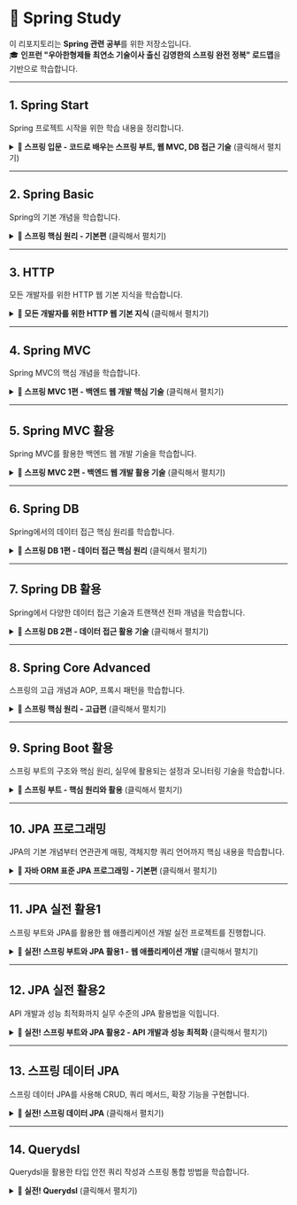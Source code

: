 # 🌱 Spring Study
이 리포지토리는 **Spring 관련 공부**를 위한 저장소입니다.  
🎓 **인프런 "우아한형제들 최연소 기술이사 출신 김영한의 스프링 완전 정복" 로드맵**을 기반으로 학습합니다.

---

## 1. Spring Start
Spring 프로젝트 시작을 위한 학습 내용을 정리합니다.

<details>
  <summary><strong>📌 스프링 입문 - 코드로 배우는 스프링 부트, 웹 MVC, DB 접근 기술</strong> (클릭해서 펼치기)</summary>
  
  **저자:** 김영한

  ### 📖 목차
  1. 프로젝트 환경설정  
  2. 스프링 웹 개발 기초  
  3. 회원 관리 예제 - 백엔드 개발  
  4. 스프링 빈과 의존관계  
  5. 회원 관리 예제 - 웹 MVC 개발  
  6. 스프링 DB 접근 기술  
  7. AOP  
  8. 다음으로  
</details>

---

## 2. Spring Basic
Spring의 기본 개념을 학습합니다.

<details>
  <summary><strong>📌 스프링 핵심 원리 - 기본편</strong> (클릭해서 펼치기)</summary>
    
  **저자:** 김영한

  ### 📖 목차
  1. 객체 지향 설계와 스프링  
  2. 스프링 핵심 원리 이해1 - 예제 만들기  
  3. 스프링 핵심 원리 이해2 - 객체 지향 원리 적용  
  4. 스프링 컨테이너와 스프링 빈  
  5. 싱글톤 컨테이너  
  6. 컴포넌트 스캔  
  7. 의존관계 자동 주입  
  8. 빈 생명주기 콜백  
  9. 빈 스코프  
  10. 다음으로  
</details>

---

## 3. HTTP
모든 개발자를 위한 HTTP 웹 기본 지식을 학습합니다.

<details>
  <summary><strong>📌 모든 개발자를 위한 HTTP 웹 기본 지식</strong> (클릭해서 펼치기)</summary>
  
  **저자:** 김영한

  ### 📖 목차
  1. 인터넷 네트워크  
  2. URI와 웹 브라우저 요청 흐름  
  3. HTTP 기본  
  4. HTTP 메서드  
  5. HTTP 메서드 활용  
  6. HTTP 상태코드  
  7. HTTP 헤더 1 - 일반 헤더  
  8. HTTP 헤더 2 - 캐시와 조건부 요청
  9. 다음으로    
</details>

---

## 4. Spring MVC
Spring MVC의 핵심 개념을 학습합니다.

<details>
  <summary><strong>📌 스프링 MVC 1편 - 백엔드 웹 개발 핵심 기술</strong> (클릭해서 펼치기)</summary>
  
  **저자:** 김영한

  ### 📖 목차
  1. 웹 애플리케이션 이해  
  2. 서블릿  
  3. 서블릿, JSP, MVC 패턴  
  4. MVC 프레임워크 만들기  
  5. 스프링 MVC - 구조 이해  
  6. 스프링 MVC - 기본 기능  
  7. 스프링 MVC - 웹 페이지 만들기  
  8. 다음으로  
</details>

---

## 5. Spring MVC 활용
Spring MVC를 활용한 백엔드 웹 개발 기술을 학습합니다.

<details>
  <summary><strong>📌 스프링 MVC 2편 - 백엔드 웹 개발 활용 기술</strong> (클릭해서 펼치기)</summary>
  
  **저자:** 김영한

  ### 📖 목차
  1. 소개  
  2. 타임리프 - 기본 기능  
  3. 타임리프 - 스프링 통합과 폼  
  4. 메시지, 국제화  
  5. 검증 1 - Validation  
  6. 검증 2 - Bean Validation  
  7. 로그인 처리 1 - 쿠키, 세션  
  8. 로그인 처리 2 - 필터, 인터셉터  
  9. 예외 처리와 오류 페이지  
  10. API 예외 처리  
  11. 스프링 타입 컨버터  
  12. 파일 업로드  
  13. 다음으로  
</details>

---

## 6. Spring DB
Spring에서의 데이터 접근 핵심 원리를 학습합니다.

<details>
  <summary><strong>📌 스프링 DB 1편 - 데이터 접근 핵심 원리</strong> (클릭해서 펼치기)</summary>
  
  **저자:** 김영한

  ### 📖 목차
  1. JDBC 이해  
  2. 커넥션풀과 데이터소스 이해  
  3. 트랜잭션 이해  
  4. 스프링과 문제 해결 - 트랜잭션  
  5. 자바 예외 이해  
  6. 스프링과 문제 해결 - 예외 처리, 반복  
  7. 다음으로  
</details>

---

## 7. Spring DB 활용  
Spring에서 다양한 데이터 접근 기술과 트랜잭션 전파 개념을 학습합니다.

<details>
  <summary><strong>📌 스프링 DB 2편 - 데이터 접근 활용 기술</strong> (클릭해서 펼치기)</summary>
 
  **저자:** 김영한

  ### 📖 목차
  1. 데이터 접근 기술 - 시작  
  2. 데이터 접근 기술 - 스프링 JdbcTemplate  
  3. 데이터 접근 기술 - 테스트  
  4. 데이터 접근 기술 - MyBatis  
  5. 데이터 접근 기술 - JPA  
  6. 데이터 접근 기술 - 스프링 데이터 JPA  
  7. 데이터 접근 기술 - Querydsl  
  8. 데이터 접근 기술 - 활용 방안  
  9. 스프링 트랜잭션 이해  
  10. 스프링 트랜잭션 전파1 - 기본  
  11. 스프링 트랜잭션 전파2 - 활용  
</details>

---

## 8. Spring Core Advanced  
스프링의 고급 개념과 AOP, 프록시 패턴을 학습합니다.

<details>
  <summary><strong>📌 스프링 핵심 원리 - 고급편</strong> (클릭해서 펼치기)</summary>
 
  **저자:** 김영한

  ### 📖 목차
  1. 예제 만들기  
  2. 쓰레드 로컬 - ThreadLocal  
  3. 템플릿 메서드 패턴과 콜백 패턴  
  4. 프록시 패턴과 데코레이터 패턴  
  5. 동적 프록시 기술  
  6. 스프링이 지원하는 프록시  
  7. 빈 후처리기  
  8. @Aspect AOP  
  9. 스프링 AOP 개념  
  10. 스프링 AOP 구현  
  11. 스프링 AOP - 포인트컷  
  12. 스프링 AOP - 실전 예제  
  13. 스프링 AOP - 실무 주의사항  
</details>

---

## 9. Spring Boot 활용  
스프링 부트의 구조와 핵심 원리, 실무에 활용되는 설정과 모니터링 기술을 학습합니다.

<details>
  <summary><strong>📌 스프링 부트 - 핵심 원리와 활용</strong> (클릭해서 펼치기)</summary>
 
  **저자:** 김영한

  ### 📖 목차
  1. 오리엔테이션  
  2. 스프링 부트 소개  
  3. 웹 서버와 서블릿 컨테이너  
  4. 스프링 부트와 내장 톰캣  
  5. 스프링 부트 스타터와 라이브러리 관리  
  6. 자동 구성(Auto Configuration)  
  7. 외부설정과 프로필1  
  8. 외부설정과 프로필2  
  9. 액츄에이터  
  10. 마이크로미터, 프로메테우스, 그라파나  
  11. 모니터링 메트릭 활용  
  12. 다음으로  
</details>

---

## 10. JPA 프로그래밍  
JPA의 기본 개념부터 연관관계 매핑, 객체지향 쿼리 언어까지 핵심 내용을 학습합니다.

<details>
  <summary><strong>📌 자바 ORM 표준 JPA 프로그래밍 - 기본편</strong> (클릭해서 펼치기)</summary>

  **저자:** 김영한

  ### 📖 목차
  1. 강좌 소개  
  2. JPA 소개  
  3. JPA 시작하기  
  4. 영속성 관리 - 내부 동작 방식  
  5. 엔티티 매핑  
  6. 연관관계 매핑 기초  
  7. 다양한 연관관계 매핑  
  8. 고급 매핑  
  9. 프록시와 연관관계 관리  
  10. 값 타입  
  11. 객체지향 쿼리 언어1 - 기본 문법  
  12. 객체지향 쿼리 언어2 - 중급 문법  
</details>

---

## 11. JPA 실전 활용1  
스프링 부트와 JPA를 활용한 웹 애플리케이션 개발 실전 프로젝트를 진행합니다.

<details>
  <summary><strong>📌 실전! 스프링 부트와 JPA 활용1 - 웹 애플리케이션 개발</strong> (클릭해서 펼치기)</summary>
 
  **저자:** 김영한

  ### 📖 목차
  1. 강좌 소개  
  2. 프로젝트 환경설정  
  3. 도메인 분석 설계  
  4. 애플리케이션 구현 준비  
  5. 회원 도메인 개발  
  6. 상품 도메인 개발  
  7. 주문 도메인 개발  
  8. 웹 계층 개발  
</details>

---

## 12. JPA 실전 활용2  
API 개발과 성능 최적화까지 실무 수준의 JPA 활용법을 익힙니다.

<details>
  <summary><strong>📌 실전! 스프링 부트와 JPA 활용2 - API 개발과 성능 최적화</strong> (클릭해서 펼치기)</summary>

  **저자:** 김영한

  ### 📖 목차
  1. 강좌 소개  
  2. API 개발 기본  
  3. API 개발 고급 - 준비  
  4. API 개발 고급 - 지연 로딩과 조회 성능 최적화  
  5. API 개발 고급 - 컬렉션 조회 최적화  
  6. API 개발 고급 - 실무 필수 최적화  
  7. 다음으로  
</details>

---

## 13. 스프링 데이터 JPA  
스프링 데이터 JPA를 사용해 CRUD, 쿼리 메서드, 확장 기능을 구현합니다.

<details>
  <summary><strong>📌 실전! 스프링 데이터 JPA</strong> (클릭해서 펼치기)</summary>

  **저자:** 김영한

  ### 📖 목차
  1. 스프링 데이터 JPA 소개  
  2. 프로젝트 환경설정  
  3. 예제 도메인 모델  
  4. 공통 인터페이스 기능  
  5. 쿼리 메소드 기능  
  6. 확장 기능  
  7. 스프링 데이터 JPA 분석  
  8. 나머지 기능들  
</details>

---

## 14. Querydsl  
Querydsl을 활용한 타입 안전 쿼리 작성과 스프링 통합 방법을 학습합니다.

<details>
  <summary><strong>📌 실전! Querydsl</strong> (클릭해서 펼치기)</summary>

  **저자:** 김영한

  ### 📖 목차
  1. Querydsl 소개  
  2. 프로젝트 환경설정  
  3. 예제 도메인 모델  
  4. 기본 문법  
  5. 중급 문법  
  6. 실무 활용 - 순수 JPA와 Querydsl  
  7. 실무 활용 - 스프링 데이터 JPA와 Querydsl  
  8. 스프링 데이터 JPA가 제공하는 Querydsl 기능  
</details>



